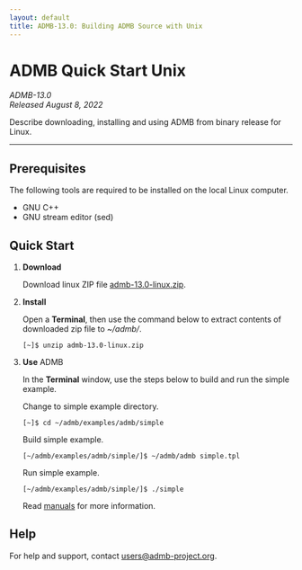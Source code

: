 ```yaml
---
layout: default
title: ADMB-13.0: Building ADMB Source with Unix
---
```


# ADMB Quick Start Unix

*ADMB-13.0*  
*Released August 8, 2022*  

Describe downloading, installing and using ADMB from binary release for Linux.

---

Prerequisites
-------------

The following tools are required to be installed on the local Linux computer.

* GNU C++
* GNU stream editor (sed)

Quick Start
-----------

1. **Download**

   Download linux ZIP file [admb-13.0-linux.zip](https://github.com/admb-project/admb/releases/download/admb-13.0/admb-13.0-linux.zip).

2. **Install**

   Open a **Terminal**, then use the command below to extract contents of downloaded zip file to _~/admb/_. 

   ```
   [~]$ unzip admb-13.0-linux.zip
   ```

3. **Use** ADMB

   In the **Terminal** window, use the steps below to build and run the simple example.

   Change to simple example directory.       

   ```
   [~]$ cd ~/admb/examples/admb/simple
   ```

   Build simple example.

   ```
   [~/admb/examples/admb/simple/]$ ~/admb/admb simple.tpl
   ```

   Run simple example.

   ```
   [~/admb/examples/admb/simple/]$ ./simple
   ```

   Read [manuals](http://www.admb-project.org/docs/manuals/) for more information.

Help
----

For help and support, contact <users@admb-project.org>.
